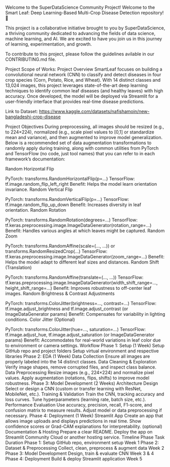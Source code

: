 Welcome to the SuperDataScience Community Project!
Welcome to the Smart Leaf: Deep Learning-Based Multi-Crop Disease Detection repository! 🎉

This project is a collaborative initiative brought to you by SuperDataScience, a thriving community dedicated to advancing the fields of data science, machine learning, and AI. We are excited to have you join us in this journey of learning, experimentation, and growth.

To contribute to this project, please follow the guidelines avilable in our CONTRIBUTING.md file.

Project Scope of Works:
Project Overview
SmartLeaf focuses on building a convolutional neural network (CNN) to classify and detect diseases in four crop species (Corn, Potato, Rice, and Wheat). With 14 distinct classes and 13,024 images, this project leverages state-of-the-art deep learning techniques to identify common leaf diseases (and healthy leaves) with high accuracy. Once developed, the model will be deployed via Streamlit for a user-friendly interface that provides real-time disease predictions.

Link to Dataset: https://www.kaggle.com/datasets/nafishamoin/new-bangladeshi-crop-disease

Project Objectives
During preprocessing, all images should be resized (e.g., to 224×224), normalized (e.g., scale pixel values to [0,1] or standardize mean and variance), and then augmented to improve model generalization. Below is a recommended set of data augmentation transformations to randomly apply during training, along with common utilities from PyTorch and TensorFlow (no code, just tool names) that you can refer to in each framework’s documentation:

Random Horizontal Flip

PyTorch: transforms.RandomHorizontalFlip(p=...)
TensorFlow: tf.image.random_flip_left_right
Benefit: Helps the model learn orientation invariance.
Random Vertical Flip

PyTorch: transforms.RandomVerticalFlip(p=...)
TensorFlow: tf.image.random_flip_up_down
Benefit: Increases diversity in leaf orientation.
Random Rotation

PyTorch: transforms.RandomRotation(degrees=...)
TensorFlow: tf.keras.preprocessing.image.ImageDataGenerator(rotation_range=...)
Benefit: Handles various angles at which leaves might be captured.
Random Zoom

PyTorch: transforms.RandomAffine(scale=(..., ...)) or transforms.RandomResizedCrop(...)
TensorFlow: tf.keras.preprocessing.image.ImageDataGenerator(zoom_range=...)
Benefit: Helps the model adapt to different leaf sizes and distances.
Random Shift (Translation)

PyTorch: transforms.RandomAffine(translate=(..., ...))
TensorFlow: tf.keras.preprocessing.image.ImageDataGenerator(width_shift_range=..., height_shift_range=...)
Benefit: Improves robustness to off-center leaf images.
Random Brightness & Contrast Adjustments

PyTorch: transforms.ColorJitter(brightness=..., contrast=...)
TensorFlow: tf.image.adjust_brightness and tf.image.adjust_contrast (or ImageDataGenerator params)
Benefit: Compensates for variability in lighting conditions.
Color Jitter (Optional)

PyTorch: transforms.ColorJitter(hue=..., saturation=...)
TensorFlow: tf.image.adjust_hue, tf.image.adjust_saturation (or ImageDataGenerator params)
Benefit: Accommodates for real-world variations in leaf color due to environment or camera settings.
Workflow
Phase 1: Setup (1 Week)
Setup GitHub repo and project folders
Setup virtual environment and respective libraries
Phase 2: EDA (1 Week)
Data Collection
Ensure all images are properly labeled into the 14 distinct classes.
Data Cleaning & Exploration
Verify image shapes, remove corrupted files, and inspect class balance.
Data Preprocessing
Resize images (e.g., 224×224) and normalize pixel values.
Apply augmentation (rotations, flips, shifts) to improve model robustness.
Phase 3: Model Development (2 Weeks)
Architecture Design
Select or design a CNN (custom or transfer learning with ResNet, MobileNet, etc.).
Training & Validation
Train the CNN, tracking accuracy and loss curves.
Tune hyperparameters (learning rate, batch size, etc.).
Performance Evaluation
Use accuracy, precision, recall, F1-score, and confusion matrix to measure results.
Adjust model or data preprocessing if necessary.
Phase 4: Deployment (1 Week)
Streamlit App
Create an app that allows image uploads and displays predictions in real time.
Show confidence scores or Grad-CAM explanations for interpretability. (optional)
Documentation & Hosting
Prepare a clear README.
Deploy the app on Streamlit Community Cloud or another hosting service.
Timeline
Phase	Task	Duration
Phase 1: Setup	GitHub repo, environment setup	Week 1
Phase 2: Dataset & Preprocessing	Collect, clean, preprocess & augment data	Week 2
Phase 3: Model Development	Design, train & evaluate CNN	Week 3 & 4
Phase 4: Deployment	Build & deploy Streamlit application	Week 5